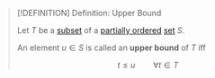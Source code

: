>[!DEFINITION] Definition: Upper Bound
>
>Let $T$ be a [subset](../../Subset.md) of a [partially ordered](../Partial%20Order.md) [set](../../Set.md) $S$.
>
>An element $u \in S$ is called an **upper bound** of $T$ iff
>
>$$
>t \le u \qquad \forall t \in T
>$$
>

